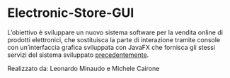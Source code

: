 # Electronic-Store-GUI
L’obiettivo è sviluppare un nuovo sistema software per la vendita online di prodotti elettronici, che
sostituisca la parte di interazione tramite console con un’interfaccia grafica sviluppata con JavaFX
che fornisca gli stessi servizi del sistema sviluppato <a href="https://github.com/leominaudo/Electronic-Store-console"> precedentemente</a>.

Realizzato da: Leonardo Minaudo e Michele Cairone
